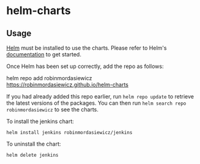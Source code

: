 # helm-charts

## Usage

[Helm](https://helm.sh) must be installed to use the charts.  Please refer to
Helm's [documentation](https://helm.sh/docs) to get started.

Once Helm has been set up correctly, add the repo as follows:

  helm repo add robinmordasiewicz https://robinmordasiewicz.github.io/helm-charts

If you had already added this repo earlier, run `helm repo update` to retrieve
the latest versions of the packages.  You can then run `helm search repo
robinmordasiewicz` to see the charts.

To install the jenkins chart:

    helm install jenkins robinmordasiewicz/jenkins

To uninstall the chart:

    helm delete jenkins
